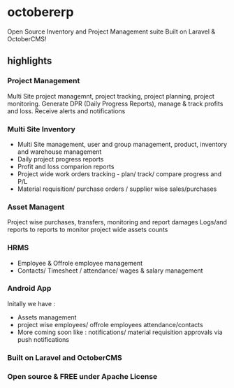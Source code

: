 # octobererp
Open Source Inventory and Project Management suite  Built on Laravel &amp; OctoberCMS! 

## highlights
### Project Management
Multi Site project managemnt, project tracking, project planning, project monitoring. Generate DPR (Daily Progress Reports), manage & track profits and loss. Receive alerts and notifications

### Multi Site Inventory
- Multi Site management, user and group management, product, inventory and warehouse management
- Daily project progress reports
- Profit and loss comparion reports
- Project wide work orders tracking - plan/ track/ compare progress and P/L
- Material requisition/ purchase orders / supplier wise sales/purchases 

### Asset Managent
Project wise purchases, transfers, monitoring and report damages
Logs/and reports to reports to monitor project wide assets counts

### HRMS
- Employee & Offrole employee management
- Contacts/ Timesheet / attendance/ wages & salary management

### Android App
Initally we have :
 - Assets management
 - project wise employees/ offrole employees attendance/contacts
 - More coming soon like : notifications/ material requisition approvals via push notifications

### Built on Laravel and OctoberCMS

### Open source & FREE under Apache License

 
 

